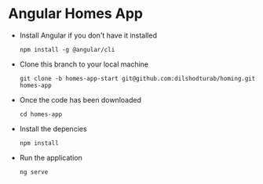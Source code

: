 # Angular Homes App

- Install Angular if you don't have it installed

  `npm install -g @angular/cli`

- Clone this branch to your local machine

  `git clone -b homes-app-start git@github.com:dilshodturab/homing.git homes-app`

- Once the code has been downloaded

  `cd homes-app`

- Install the depencies

  `npm install`

- Run the application

  `ng serve`
